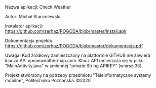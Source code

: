 Nazwa aplikacji: Check Weather

Autor: Michał Stancelewski

Instalator aplikacji: https://github.com/zerhaz/POGODA/blob/master/install.apk

Dokumentacja projektu: https://github.com/zerhaz/POGODA/blob/master/dokumentacja.pdf

Uwaga! Kod źródłowy zamieszczony na platformie GITHUB nie zawiera klucza API opeanweathermap.com. 
Klucz API umieszcza się w pliku "MainActivity.java" w zmiennej "private String APIKEY" (wiersz 35).

Projekt stworzony na potrzeby przedmiotu "Teleinformatyczne systemy mobilne", Politechnika Poznańska. ©2020
